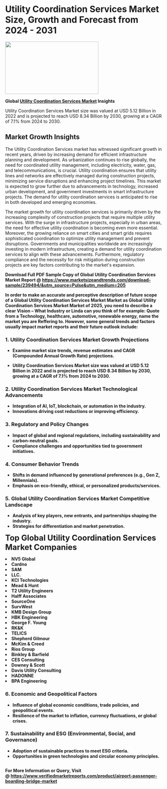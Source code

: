 <H1>Utility Coordination Services Market Size, Growth and Forecast from 2024 - 2031</H1><img class="aligncenter size-medium wp-image-584254" src="https://thirdeyenews.in/wp-content/uploads/2024/09/Global-Market-Research-300x168.jpeg" alt="" width="300" height="168" /><p><strong>Global&nbsp;<a href="https://www.marketsizeandtrends.com/download-sample/239494/&amp;utm_source=Pulse&amp;utm_medium=205">Utility Coordination Services Market</a> Insights</strong></p><p>Utility Coordination Services Market size was valued at USD 5.12 Billion in 2022 and is projected to reach USD 8.34 Billion by 2030, growing at a CAGR of 7.1% from 2024 to 2030.</p><p><h2>Market Growth Insights</h2> <p>The Utility Coordination Services market has witnessed significant growth in recent years, driven by increasing demand for efficient infrastructure planning and development. As urbanization continues to rise globally, the need for coordinated utility management, including electricity, water, gas, and telecommunications, is crucial. Utility coordination ensures that utility lines and networks are effectively managed during construction projects, minimizing service disruptions and enhancing project timelines. This market is expected to grow further due to advancements in technology, increased urban development, and government investments in smart infrastructure projects. The demand for utility coordination services is anticipated to rise in both developed and emerging economies.</p> <p><strong></strong></p> <p>The market growth for utility coordination services is primarily driven by the increasing complexity of construction projects that require multiple utility services. With the surge in infrastructure projects, especially in urban areas, the need for effective utility coordination is becoming even more essential. Moreover, the growing reliance on smart cities and smart grids requires sophisticated coordination to optimize utility management and prevent disruptions. Governments and municipalities worldwide are increasingly investing in modern infrastructure, creating a demand for utility coordination services to align with these advancements. Furthermore, regulatory compliance and the necessity for risk mitigation during construction projects are key factors contributing to the market's expansion.</p> <p><strong></p><p><span class=""><strong>Download Full PDF Sample Copy of Global Utility Coordination Services Market Report</strong> @ <a href="https://www.marketsizeandtrends.com/download-sample/239494/&amp;utm_source=Pulse&amp;utm_medium=205" target="_blank">https://www.marketsizeandtrends.com/download-sample/239494/&amp;utm_source=Pulse&amp;utm_medium=205</a></span></p><p>In order to make an accurate and perceptive description of future scope of a Global&nbsp;Utility Coordination Services Market Market as Global&nbsp;Utility Coordination Services Market Market of 2025, you need to describe a clear Vision &ndash; What Industry or Linda can you think of for example: Quote from a Technology, healthcare, automotive, renewable energy, name the market you are Reffering to. However, some general trends and factors usually impact market reports and their future outlook include:</p><h3>1.&nbsp;<strong>Utility Coordination Services Market Growth Projections</strong></h3><ul><li>Examine market size trends, revenue estimates and CAGR (Compounded Annual Growth Rate) projections.</li><li><p>Utility Coordination Services Market size was valued at USD 5.12 Billion in 2022 and is projected to reach USD 8.34 Billion by 2030, growing at a CAGR of 7.1% from 2024 to 2030.</p></li></ul><h3>2.&nbsp;<strong>Utility Coordination Services Market Technological Advancements</strong></h3><ul><li>Integration of AI, IoT, blockchain, or automation in the industry.</li><li>Innovations driving cost reductions or improving efficiency.</li></ul><h3>3.&nbsp;<strong>Regulatory and Policy Changes</strong></h3><ul><li>Impact of global and regional regulations, including sustainability and carbon-neutral goals.</li><li>Compliance challenges and opportunities tied to government initiatives.</li></ul><h3>4.&nbsp;<strong>Consumer Behavior Trends</strong></h3><ul><li>Shifts in demand influenced by generational preferences (e.g., Gen Z, Millennials).</li><li>Emphasis on eco-friendly, ethical, or personalized products/services.</li></ul><h3>5.&nbsp;<strong>Global Utility Coordination Services Market Competitive Landscape</strong></h3><ul><li>Analysis of key players, new entrants, and partnerships shaping the industry.</li><li>Strategies for differentiation and market penetration.</li></ul><p data-pm-slice="1 1 []"><span style="color: inherit; font-family: inherit; font-size: 25px;">Top Global Utility Coordination Services Market Companies</span></p><div class="" data-test-id=""><p><li>NV5 Global</li><li> Cardno</li><li> SAM</li><li> LLC.</li><li> KCI Technologies</li><li> Mead & Hunt</li><li> T2 Utility Engineers</li><li> Halff Associates</li><li> SourceOne</li><li> SurvWest</li><li> KMB Design Group</li><li> HBK Engineering</li><li> George F. Young</li><li> RK&K</li><li> TELICS</li><li> Shepherd Gilmour</li><li> McKim & Creed</li><li> Rios Group</li><li> Binkley & Barfield</li><li> CES Consulting</li><li> Downey & Scott</li><li> Davis Utility Consulting</li><li> HADONNE</li><li> BPA Engineering</li></p></div><h3>6.&nbsp;<strong>Economic and Geopolitical Factors</strong></h3><ul><li>Influence of global economic conditions, trade policies, and geopolitical events.</li><li>Resilience of the market to inflation, currency fluctuations, or global crises.</li></ul><h3>7.&nbsp;<strong>Sustainability and ESG (Environmental, Social, and Governance)</strong></h3><ul><li>Adoption of sustainable practices to meet ESG criteria.</li><li>Opportunities in green technologies and circular economy principles.</li></ul><h2><strong style="font-size: 14px;">For More Information or Query, Visit @&nbsp;</strong><a style="background-color: #ffffff; font-size: 14px;" href="https://www.marketsizeandtrends.com/report/utility-coordination-services-market/" target="_blank">https://www.verifiedmarketreports.com/product/airport-passenger-boarding-bridge-market</a></h2>
